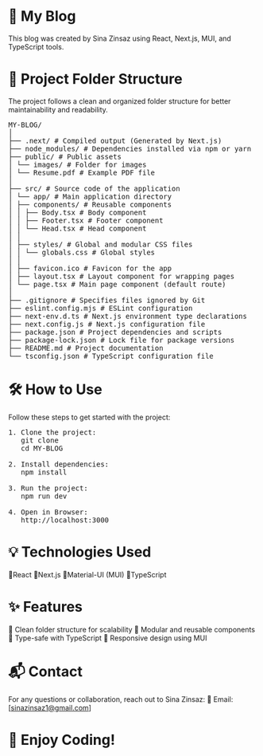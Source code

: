 # 🚀 My Blog

This blog was created by Sina Zinsaz using React, Next.js, MUI, and TypeScript tools.

# 📁 Project Folder Structure

The project follows a clean and organized folder structure for better maintainability and readability.
<pre>
MY-BLOG/
│
├── .next/ # Compiled output (Generated by Next.js)
├── node_modules/ # Dependencies installed via npm or yarn
├── public/ # Public assets
│ └── images/ # Folder for images
│ └── Resume.pdf # Example PDF file
│
├── src/ # Source code of the application
│ └── app/ # Main application directory
│ ├── components/ # Reusable components
│ │ ├── Body.tsx # Body component
│ │ ├── Footer.tsx # Footer component
│ │ └── Head.tsx # Head component
│ │
│ ├── styles/ # Global and modular CSS files
│ │ └── globals.css # Global styles
│ │
│ ├── favicon.ico # Favicon for the app
│ ├── layout.tsx # Layout component for wrapping pages
│ └── page.tsx # Main page component (default route)
│
├── .gitignore # Specifies files ignored by Git
├── eslint.config.mjs # ESLint configuration
├── next-env.d.ts # Next.js environment type declarations
├── next.config.js # Next.js configuration file
├── package.json # Project dependencies and scripts
├── package-lock.json # Lock file for package versions
├── README.md # Project documentation
└── tsconfig.json # TypeScript configuration file
</pre>
# 🛠️ How to Use

Follow these steps to get started with the project:
<pre>
1. Clone the project:
   git clone <repository-url>
   cd MY-BLOG

2. Install dependencies:
   npm install

3. Run the project:
   npm run dev

4. Open in Browser:
   http://localhost:3000
</pre>
# 💡 Technologies Used

🔹React
🔹Next.js
🔹Material-UI (MUI)
🔹TypeScript

# ✨ Features

🔹 Clean folder structure for scalability
🔹 Modular and reusable components
🔹 Type-safe with TypeScript
🔹 Responsive design using MUI

# 📬 Contact

For any questions or collaboration, reach out to Sina Zinsaz:
📧 Email: [sinazinsaz1@gmail.com]

# 🌟 Enjoy Coding!
